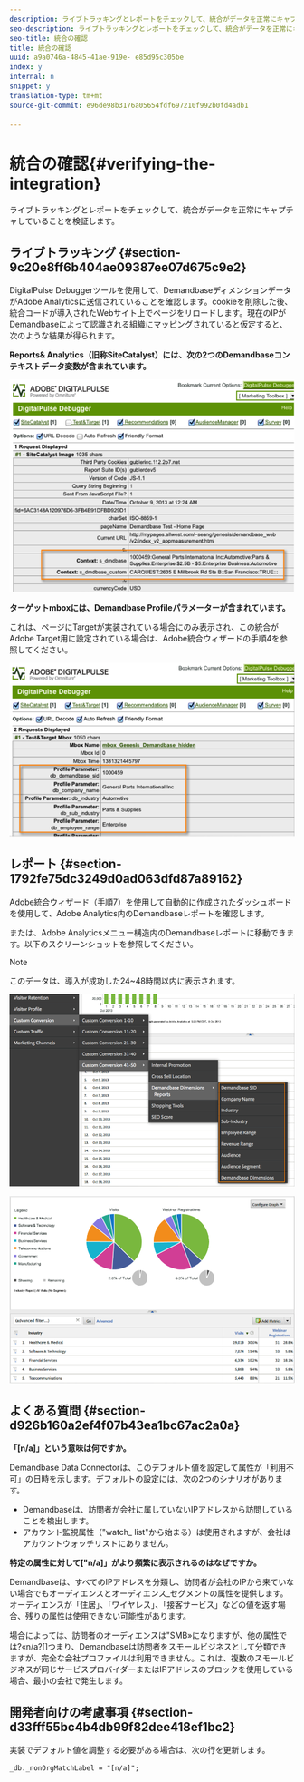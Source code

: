 ```yaml
---
description: ライブトラッキングとレポートをチェックして、統合がデータを正常にキャプチャしていることを検証します。
seo-description: ライブトラッキングとレポートをチェックして、統合がデータを正常にキャプチャしていることを検証します。
seo-title: 統合の確認
title: 統合の確認
uuid: a9a0746a-4845-41ae-919e- e85d95c305be
index: y
internal: n
snippet: y
translation-type: tm+mt
source-git-commit: e96de98b3176a05654fdf697210f992b0fd4adb1

---
```



# 統合の確認{#verifying-the-integration}

ライブトラッキングとレポートをチェックして、統合がデータを正常にキャプチャしていることを検証します。

## ライブトラッキング {#section-9c20e8ff6b404ae09387ee07d675c9e2}

DigitalPulse Debuggerツールを使用して、DemandbaseディメンションデータがAdobe Analyticsに送信されていることを確認します。cookieを削除した後、統合コードが導入されたWebサイト上でページをリロードします。現在のIPがDemandbaseによって認識される組織にマッピングされていると仮定すると、次のような結果が得られます。

**Reports&amp; Analytics（旧称SiteCatalyst）には、次の2つのDemandbaseコンテキストデータ変数が含まれています。**

![](assets/debugger1.png)

**ターゲットmboxには、Demandbase Profileパラメーターが含まれています。**

これは、ページにTargetが実装されている場合にのみ表示され、この統合がAdobe Target用に設定されている場合は、Adobe統合ウィザードの手順4を参照してください。

![](assets/debugger2.png)

## レポート {#section-1792fe75dc3249d0ad063dfd87a89162}

Adobe統合ウィザード（手順7）を使用して自動的に作成されたダッシュボードを使用して、Adobe Analytics内のDemandbaseレポートを確認します。

または、Adobe Analyticsメニュー構造内のDemandbaseレポートに移動できます。以下のスクリーンショットを参照してください。

>[!NOTE]
>
>このデータは、導入が成功した24~48時間以内に表示されます。

![](assets/reporting1.png)

![](assets/reporting2.png)

## よくある質問 {#section-d926b160a2ef4f07b43ea1bc67ac2a0a}

**「[n/a]」という意味は何ですか。**

Demandbase Data Connectorは、このデフォルト値を設定して属性が「利用不可」の日時を示します。デフォルトの設定には、次の2つのシナリオがあります。

* Demandbaseは、訪問者が会社に属していないIPアドレスから訪問していることを検出します。
* アカウント監視属性（"watch_ list"から始まる）は使用されますが、会社はアカウントウォッチリストにありません。

**特定の属性に対して["n/a]」がより頻繁に表示されるのはなぜですか。**

Demandbaseは、すべてのIPアドレスを分類し、訪問者が会社のIPから来ていない場合でもオーディエンスとオーディエンス_セグメントの属性を提供します。オーディエンスが「住居」、「ワイヤレス」、「接客サービス」などの値を返す場合、残りの属性は使用できない可能性があります。

場合によっては、訪問者のオーディエンスは"SMB»になりますが、他の属性では?«n/a?[]つまり、Demandbaseは訪問者をスモールビジネスとして分類できますが、完全な会社プロファイルは利用できません。これは、複数のスモールビジネスが同じサービスプロバイダーまたはIPアドレスのブロックを使用している場合、最小の会社で発生します。

## 開発者向けの考慮事項 {#section-d33fff55bc4b4db99f82dee418ef1bc2}

実装でデフォルト値を調整する必要がある場合は、次の行を更新します。

```
_db._nonOrgMatchLabel = "[n/a]";
```

